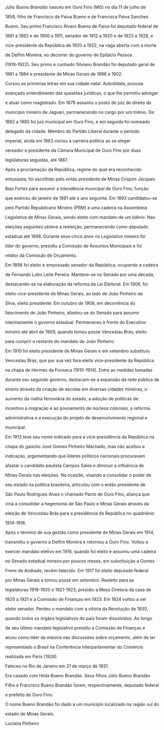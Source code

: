

*Júlio Bueno Brandão* nasceu em Ouro Fino (MG) no dia 11 de julho de

1858, filho de Francisco de Paiva Bueno e de Francisca Paiva Sanches

Bueno. Seu primo Francisco Álvaro Bueno de Paiva foi deputado federal de

1891 a 1892 e de 1900 a 1911, senador de 1912 a 1920 e de 1923 a 1928, e

vice-presidente da República de 1920 a 1922, na vaga aberta com a morte

de Delfim Moreira, no decorrer do governo de Epitácio Pessoa

(1919-1922). Seu primo e cunhado Silviano Brandão foi deputado geral de

1881 a 1884 e presidente de Minas Gerais de 1898 a 1902.



Cursou as primeiras letras em sua cidade natal. Autodidata, possuía

avançado entendimento das questões jurídicas, o que lhe permitiu advogar

e atuar como magistrado. Em 1879 assumiu o posto de juiz de direito do

município mineiro de Jaguari, permanecendo no cargo por um triênio. De

1882 a 1883 foi juiz municipal em Ouro Fino, e em seguida foi nomeado

delegado da cidade. Membro do Partido Liberal durante o período

imperial, ainda em 1883 iniciou a carreira política ao se eleger

vereador e presidente da Câmara Municipal de Ouro Fino por duas

legislaturas seguidas, até 1887.



Após a proclamação da República, regime do qual era reconhecido

entusiasta, foi escolhido pelo então presidente de Minas Crispim Jacques

Bias Fortes para assumir a intendência municipal de Ouro Fino, função

que exerceu de janeiro de 1891 até o ano seguinte. Em 1893 candidatou-se

pelo Partido Republicano Mineiro (PRM) a uma cadeira na Assembleia

Legislativa de Minas Gerais, sendo eleito com mandato de um biênio. Nas

eleições seguintes obteve a reeleição, permanecendo como deputado

estadual até 1898. Durante seus cinco anos no Legislativo mineiro foi

líder do governo, presidiu a Comissão de Assuntos Municipais e foi

relator da Comissão de Orçamento.



Em 1898 foi eleito e empossado senador da República, ocupando a cadeira

de Fernando Lobo Leite Pereira. Manteve-se no Senado por uma década,

destacando-se na elaboração da reforma da Lei Eleitoral. Em 1906, foi

eleito vice-presidente de Minas Gerais, ao lado de João Pinheiro da

Silva, eleito presidente. Em outubro de 1908, em decorrência do

falecimento de João Pinheiro, afastou-se do Senado para assumir

interinamente o governo estadual. Permaneceu à frente do Executivo

mineiro até abril de 1909, quando tomou posse Venceslau Brás, eleito

para cumprir o restante do mandato de João Pinheiro.



Em 1910 foi eleito presidente de Minas Gerais e em setembro substituiu

Venceslau Brás, que por sua vez fora eleito vice-presidente da República

na chapa de Hermes da Fonseca (1910-1914). Entre as medidas tomadas

durante seu segundo governo, destacam-se a expansão da rede pública de

ensino através da criação de escolas em diversas cidades mineiras, o

aumento da malha ferroviária do estado, a adoção de políticas de

incentivo à imigração e ao povoamento de núcleos coloniais, a reforma

administrativa e a execução do projeto de desenvolvimento regional e

municipal.



Em 1913 teve seu nome indicado para a vice-presidência da República na

chapa do gaúcho José Gomes Pinheiro Machado, mas não aceitou a

indicação, argumentando que líderes políticos nacionais procuravam

afastar o candidato paulista Campos Sales e diminuir a influência de

Minas Gerais nas eleições. Na ocasião, visando a consolidar o poder de

seu estado na política brasileira, articulou com o então presidente de

São Paulo Rodrigues Alves o chamado Pacto de Ouro Fino, aliança que

viria a consolidar a hegemonia de São Paulo e Minas Gerais através da

eleição de Venceslau Brás para a presidência da República no quadriênio

1914-1918.



Após o término de sua gestão como presidente de Minas Gerais em 1914,

transmitiu o governo a Delfim Moreira e retornou a Ouro Fino. Voltou a

exercer mandato eletivo em 1916, quando foi eleito e assumiu uma cadeira

no Senado estadual mineiro por poucos meses, em substituição a Gomes

Freire de Andrade, recém-falecido. Em 1917 foi eleito deputado federal

por Minas Gerais e tomou posse em setembro. Reeleito para as

legislaturas 1918-1920 e 1921-1923, presidiu a Mesa Diretora da casa de

1920 a 1921 e a Comissão de Finanças em 1923. Em 1924 voltou a ser

eleito senador. Perdeu o mandato com a vitória da Revolução de 1930,

quando todos os órgãos legislativos do país foram dissolvidos. Ao longo

de seu último mandato legislativo presidiu a Comissão de Finanças e

atuou como líder da maioria nas discussões sobre orçamento, além de ter

representado o Brasil na Conferência Interparlamentar do Comércio

realizada em Paris (1928).



Faleceu no Rio de Janeiro em 21 de março de 1931.



Era casado com Hilda Bueno Brandão. Seus filhos Júlio Bueno Brandão

Filho e Francisco Bueno Brandão foram, respectivamente, deputado federal

e prefeito de Ouro Fino.



O nome Bueno Brandão foi dado a um município localizado na região sul do

estado de Minas Gerais.



Luciana Pinheiro



